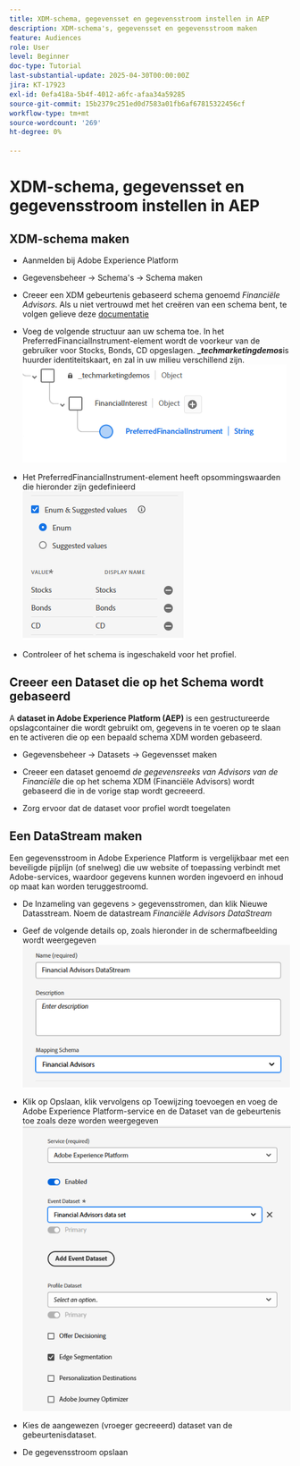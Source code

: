 ```yaml
---
title: XDM-schema, gegevensset en gegevensstroom instellen in AEP
description: XDM-schema's, gegevensset en gegevensstroom maken
feature: Audiences
role: User
level: Beginner
doc-type: Tutorial
last-substantial-update: 2025-04-30T00:00:00Z
jira: KT-17923
exl-id: 0efa418a-5b4f-4012-a6fc-afaa34a59285
source-git-commit: 15b2379c251ed0d7583a01fb6af67815322456cf
workflow-type: tm+mt
source-wordcount: '269'
ht-degree: 0%

---
```


# XDM-schema, gegevensset en gegevensstroom instellen in AEP

## XDM-schema maken

* Aanmelden bij Adobe Experience Platform
* Gegevensbeheer -> Schema&#39;s -> Schema maken

* Creeer een XDM gebeurtenis gebaseerd schema genoemd _Financiële Advisors_. Als u niet vertrouwd met het creëren van een schema bent, te volgen gelieve deze [ documentatie ](https://experienceleague.adobe.com/nl/docs/experience-platform/xdm/tutorials/create-schema-ui)

* Voeg de volgende structuur aan uw schema toe. In het PreferredFinancialInstrument-element wordt de voorkeur van de gebruiker voor Stocks, Bonds, CD opgeslagen. **__techmarketingdemos_**&#x200B;is huurder identiteitskaart, en zal in uw milieu verschillend zijn.
  ![ xdm-schema ](assets/xdm-schema.png)

* Het PreferredFinancialInstrument-element heeft opsommingswaarden die hieronder zijn gedefinieerd
  ![ enum-waarden ](assets/enum-values.png)

* Controleer of het schema is ingeschakeld voor het profiel.

## Creeer een Dataset die op het Schema wordt gebaseerd

A **dataset in Adobe Experience Platform (AEP)** is een gestructureerde opslagcontainer die wordt gebruikt om, gegevens in te voeren op te slaan en te activeren die op een bepaald schema XDM worden gebaseerd.


* Gegevensbeheer -> Datasets -> Gegevensset maken
* Creeer een dataset genoemd _de gegevensreeks van Advisors van de Financiële_ die op het schema XDM (Financiële Advisors) wordt gebaseerd die in de vorige stap wordt gecreeerd.

* Zorg ervoor dat de dataset voor profiel wordt toegelaten

## Een DataStream maken

Een gegevensstroom in Adobe Experience Platform is vergelijkbaar met een beveiligde pijplijn (of snelweg) die uw website of toepassing verbindt met Adobe-services, waardoor gegevens kunnen worden ingevoerd en inhoud op maat kan worden teruggestroomd.

* De Inzameling van gegevens > gegevensstromen, dan klik Nieuwe Datasstream. Noem de datastream _Financiële Advisors DataStream_

* Geef de volgende details op, zoals hieronder in de schermafbeelding wordt weergegeven
  ![ datastream ](assets/datastream.png)
* Klik op Opslaan, klik vervolgens op Toewijzing toevoegen en voeg de Adobe Experience Platform-service en de Dataset van de gebeurtenis toe zoals deze worden weergegeven
  ![ datastream-afbeelding ](assets/datastream-service.png)

* Kies de aangewezen (vroeger gecreeerd) dataset van de gebeurtenisdataset.

* De gegevensstroom opslaan


